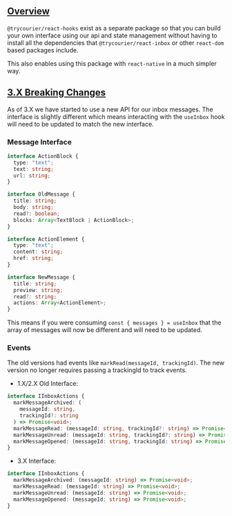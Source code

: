 ## [Overview](#overview)

`@trycourier/react-hooks` exist as a separate package so that you can build your own interface using our api and state management without having to install all the dependencies that `@trycourier/react-inbox` or other `react-dom` based packages include.

This also enables using this package with `react-native` in a much simpler way.

## [3.X Breaking Changes](#3x-breaking-changes)

As of 3.X we have started to use a new API for our inbox messages. The interface is slightly different which means interacting with the `useInbox` hook will need to be updated to match the new interface.

### Message Interface

```ts
interface ActionBlock {
  type: "text";
  text: string;
  url: string;
}

interface OldMessage {
  title: string;
  body: string;
  read?: boolean;
  blocks: Array<TextBlock | ActionBlock>;
}

interface ActionElement {
  type: "text";
  content: string;
  href: string;
}

interface NewMessage {
  title: string;
  preview: string;
  read?: string;
  actions: Array<ActionElement>;
}
```

This means if you were consuming `const { messages } = useInbox` that the array of messages will now be different and will need to be updated.

### Events

The old versions had events like `markRead(messageId, trackingId)`. The new version no longer requires passing a trackingId to track events.

- 1.X/2.X Old Interface:

```ts
interface IInboxActions {
  markMessageArchived: (
    messageId: string,
    trackingId?: string
  ) => Promise<void>;
  markMessageRead: (messageId: string, trackingId?: string) => Promise<void>;
  markMessageUnread: (messageId: string, trackingId?: string) => Promise<void>;
  markMessageOpened: (messageId: string, trackingId: string) => Promise<void>;
}
```

- 3.X Interface:

```ts
interface IInboxActions {
  markMessageArchived: (messageId: string) => Promise<void>;
  markMessageRead: (messageId: string) => Promise<void>;
  markMessageUnread: (messageId: string) => Promise<void>;
  markMessageOpened: (messageId: string) => Promise<void>;
}
```
